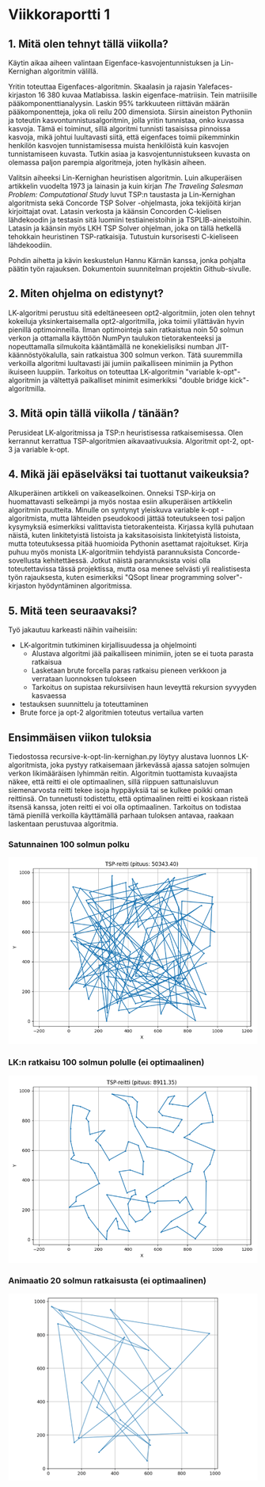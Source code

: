 # Viikkoraportti 1

## 1. Mitä olen tehnyt tällä viikolla?

Käytin aikaa aiheen valintaan Eigenface-kasvojentunnistuksen ja Lin-Kernighan algoritmin välillä.

Yritin toteuttaa Eigenfaces-algoritmin. Skaalasin ja rajasin Yalefaces-kirjaston 16 380 kuvaa Matlabissa. laskin eigenface-matriisin. Tein matriisille pääkomponenttianalyysin. Laskin 95% tarkkuuteen riittävän määrän pääkomponentteja, joka oli reilu 200 dimensiota. Siirsin aineiston Pythoniin ja toteutin kasvontunnistusalgoritmin, jolla yritin tunnistaa, onko kuvassa kasvoja. Tämä ei toiminut, sillä algoritmi tunnisti tasaisissa pinnoissa kasvoja, mikä johtui luultavasti siitä, että eigenfaces toimii pikemminkin henkilön kasvojen tunnistamisessa muista henkilöistä kuin kasvojen tunnistamiseen kuvasta. Tutkin asiaa ja kasvojentunnistukseen kuvasta on olemassa paljon parempia algoritmeja, joten hylkäsin aiheen.

Valitsin aiheeksi Lin-Kernighan heuristisen algoritmin. Luin alkuperäisen artikkelin vuodelta 1973 ja lainasin ja kuin kirjan _The Traveling Salesman Problem: Computational Study_ luvut TSP:n taustasta ja Lin-Kernighan algoritmista sekä Concorde TSP Solver -ohjelmasta, joka tekijöitä kirjan kirjoittajat ovat. Latasin verkosta ja käänsin Concorden C-kielisen lähdekoodin ja testasin sitä luomiini testiaineistoihin ja TSPLIB-aineistoihin. Latasin ja käänsin myös LKH TSP Solver ohjelman, joka on tällä hetkellä tehokkain heuristinen TSP-ratkaisija. Tutustuin kursorisesti C-kieliseen lähdekoodiin. 

Pohdin aihetta ja kävin keskustelun Hannu Kärnän kanssa, jonka pohjalta päätin työn rajauksen. Dokumentoin suunnitelman projektin Github-sivulle.    

## 2. Miten ohjelma on edistynyt?

LK-algoritmi perustuu sitä edeltäneeseen opt2-algoritmiin, joten olen tehnyt kokeiluja yksinkertaisemalla opt2-algoritmilla, joka toimii yllättävän hyvin pienillä optimoinneilla. Ilman optimointeja sain ratkaistua noin 50 solmun verkon ja ottamalla käyttöön NumPyn taulukon tietorakenteeksi ja nopeuttamalla silmukoita kääntämällä ne konekielisiksi numban JIT-käännöstyökalulla, sain ratkaistua 300 solmun verkon. Tätä suuremmilla verkoilla algoritmi luultavasti jäi jumiin paikalliseen minimiin ja Python ikuiseen luuppiin. Tarkoitus on toteuttaa LK-algoritmin "variable k-opt"-algoritmin ja vältettyä paikalliset minimit esimerkiksi "double bridge kick"-algoritmilla. 

## 3. Mitä opin tällä viikolla / tänään?

Perusideat LK-algoritmissa ja TSP:n heuristisessa ratkaisemisessa. Olen kerrannut kerrattua TSP-algoritmien aikavaativuuksia. Algoritmit opt-2, opt-3 ja variable k-opt. 

## 4. Mikä jäi epäselväksi tai tuottanut vaikeuksia? 

Alkuperäinen artikkeli on vaikeaselkoinen. Onneksi TSP-kirja on huomattavasti selkeämpi ja myös nostaa esiin alkuperäisen artikkelin algoritmin puutteita. Minulle on syntynyt yleiskuva variable k-opt -algoritmista, mutta lähteiden pseudokoodi jättää toteutukseen tosi paljon kysymyksiä esimerkiksi valittavista tietorakenteista. Kirjassa kyllä puhutaan näistä, kuten linkitetyistä listoista ja kaksitasoisista linkitetyistä listoista, mutta toteutuksessa pitää huomioida Pythonin asettamat rajoitukset. Kirja puhuu myös monista LK-algoritmiin tehdyistä parannuksista Concorde-sovellusta kehitettäessä. Jotkut näistä parannuksista voisi olla toteutettavissa tässä projektissa, mutta osa menee selvästi yli realistisesta työn rajauksesta, kuten esimerkiksi "QSopt linear programming solver"-kirjaston hyödyntäminen algoritmissa.

## 5. Mitä teen seuraavaksi?

Työ jakautuu karkeasti näihin vaiheisiin:
- LK-algoritmin tutkiminen kirjallisuudessa ja ohjelmointi
  - Alustava algoritmi jää paikalliseen minimiin, joten se ei tuota parasta ratkaisua
  - Lasketaan brute forcella paras ratkaisu pieneen verkkoon ja verrataan luonnoksen tulokseen    
  - Tarkoitus on supistaa rekursiivisen haun leveyttä rekursion syvyyden kasvaessa
- testauksen suunnittelu ja toteuttaminen
- Brute force ja opt-2 algoritmien toteutus vertailua varten

## Ensimmäisen viikon tuloksia

Tiedostossa recursive-k-opt-lin-kernighan.py löytyy alustava luonnos LK-algoritmista, joka pystyy ratkaisemaan järkevässä ajassa satojen solmujen verkon likimääräisen lyhimmän reitin. Algoritmin tuottamista kuvaajista näkee, että reitti ei ole optimaalinen, sillä riippuen sattunaisluvun siemenarvosta reitti tekee isoja hyppäyksiä tai se kulkee poikki oman reittinsä. On tunnetusti todistettu, että optimaalinen reitti ei koskaan risteä itsensä kanssa, joten reitti ei voi olla optimaalinen. Tarkoitus on todistaa tämä pienillä verkoilla käyttämällä parhaan tuloksen antavaa, raakaan laskentaan perustuvaa algoritmia. 

### Satunnainen 100 solmun polku
![Satunnainen 100 solmun polku](/kuvat/random_tour.png)

### LK:n ratkaisu 100 solmun polulle (ei optimaalinen)
![LK:n ratkaisema 100 solmun polku](/kuvat/lk-k-depth-1.png)

### Animaatio 20 solmun ratkaisusta (ei optimaalinen)
![Animaatio 20 solmun ratkaisusta](/kuvat/lk_tsp.gif)

